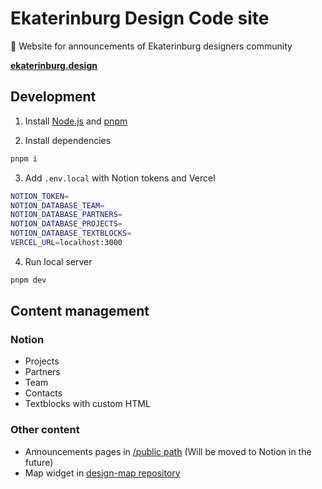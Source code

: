 # Ekaterinburg Design Code site

🎨 Website for announcements of Ekaterinburg designers community

**[ekaterinburg.design](https://ekaterinburg.design)**

## Development

1. Install [Node.js](https://nodejs.org/en/download/) and [pnpm](https://www.npmjs.com/package/pnpm#installation)

2. Install dependencies
```sh
pnpm i 
```

3. Add `.env.local` with Notion tokens and Vercel
```sh
NOTION_TOKEN=
NOTION_DATABASE_TEAM=
NOTION_DATABASE_PARTNERS=
NOTION_DATABASE_PROJECTS=
NOTION_DATABASE_TEXTBLOCKS=
VERCEL_URL=localhost:3000
```

4. Run local server
```sh
pnpm dev
```

## Content management

### Notion
- Projects
- Partners
- Team
- Contacts
- Textblocks with custom HTML

### Other content
- Announcements pages in [/public path](https://github.com/ekaterinburgdev/ekaterinburg.design/tree/main/public) (Will be moved to Notion in the future)
- Map widget in [design-map repository](https://github.com/ekaterinburgdev/design-map)
